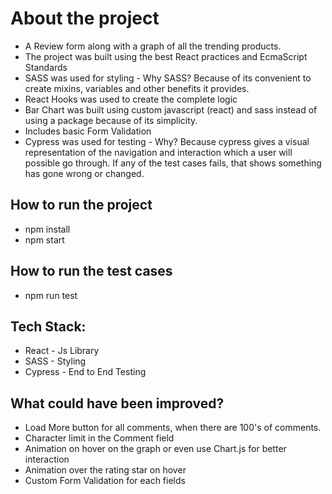 # About the project

- A Review form along with a graph of all the trending products.
- The project was built using the best React practices and EcmaScript Standards
- SASS was used for styling - Why SASS? Because of its convenient to create mixins, variables and other benefits it provides.
- React Hooks was used to create the complete logic
- Bar Chart was built using custom javascript (react) and sass instead of using a package because of its simplicity.
- Includes basic Form Validation 
- Cypress was used for testing - Why? Because cypress gives a visual representation of the navigation and interaction which a user will possible go through. If any of the test cases fails, that shows something has gone wrong or changed.

## How to run the project

- npm install 
- npm start

## How to run the test cases

- npm run test

## Tech Stack:

- React - Js Library
- SASS - Styling
- Cypress - End to End Testing

## What could have been improved?
- Load More button for all comments, when there are 100's of comments.
- Character limit in the Comment field
- Animation on hover on the graph or even use Chart.js for better interaction
- Animation over the rating star on hover
- Custom Form Validation for each fields